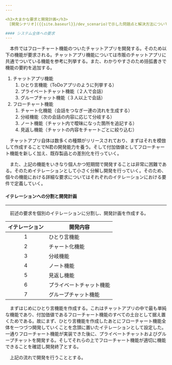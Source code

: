 ```yaml
---
---

<h3>大まかな要求と開発計画</h3>
　[開発シナリオ]({{site.baseurl}}/dev_scenario)で示した問題点と解決方法について、それぞれ具体的な要求として書き出していく。

#### システム全体への要求
---
```

　本件ではフローチャート機能のついたチャットアプリを開発する。そのため以下の機能が要求される。チャットアプリ機能については市販のチャットアプリに共通でついている機能を参考に列挙する。また、わかりやすさのため括弧書きで機能の要約を追加する。

1. チャットアプリ機能
    1. ひとり言機能（ToDoアプリのように列挙する）
    1. プライベートチャット機能（２人で会話）
    1. グループチャット機能（３人以上で会話）
1. フローチャート機能
    1. チャート化機能（会話をつなぎ一連の流れを生成する）
    1. 分岐機能（次の会話の内容に応じて分岐する）
    1. ノート機能（チャット内で曖昧になった箇所を追記する）
    1. 見返し機能（チャットの内容をチャートごとに絞り込む）

　チャットアプリ自体は数多くの種類がリリースされており、まずはそれを模倣して作成することでN君の開発能力を養う。そして付加価値としてフローチャート機能を新しく加え、既存製品との差別化を行っていく。

　また、上記の機能をいきなり個人かつ短期間で開発することは非常に困難である。そのためイテレーションとして小さく分解し開発を行っていく。そのため、個々の機能における詳細な要求についてはそれぞれのイテレーションにおける要件で定義していく。

#### イテレーションへの分割と開発計画
---
　前述の要求を個別のイテレーションに分割し、開発計画を作成する。

|イテレーション|開発内容|
|:-:|-|
|1| ひとり言機能 |
|2| チャート化機能 |
|3| 分岐機能 |
|4| ノート機能 |
|5| 見返し機能 |
|6| プライベートチャット機能 |
|7| グループチャット機能|

　まずはじめにひとり言機能を作成する。これはチャットアプリの中で最も単純な機能であり、付加価値であるフローチャート機能のすべての土台として据え置くためである。故にまず、ひとり言機能を作成したあとにフローチャート機能全体を一つづつ開発していくことを念頭に置いたイテレーションとして設定した。一通りフローチャート機能が実装できた後に、プライベートチャットおよびグループチャットを開発する。そしてそれらの上でフローチャート機能が適切に機能できることを確認し開発終了とする。

　上記の流れで開発を行うこととする。